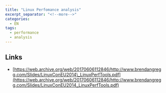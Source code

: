 ```yaml
---
title: "Linux Perfomance analysis"
excerpt_separator: "<!--more-->"
categories:
  - EN
tags:
  - performance
  - analysis
---
```


## Links 

* [https://web.archive.org/web/20170606112846/http://www.brendangregg.com/Slides/LinuxConEU2014\_LinuxPerfTools.pdf](https://web.archive.org/web/20170606112846/http://www.brendangregg.com/Slides/LinuxConEU2014_LinuxPerfTools.pdf)



